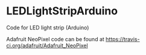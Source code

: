 # LEDLightStripArduino
Code for LED light strip (Arduino)

Adafruit NeoPixel code can be found at
https://travis-ci.org/adafruit/Adafruit_NeoPixel
